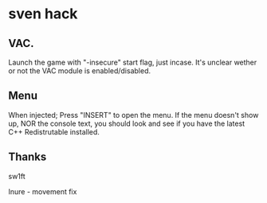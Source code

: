 
# sven hack

## VAC.
Launch the game with "-insecure" start flag, just incase.
It's unclear wether or not the VAC module is enabled/disabled.

## Menu
When injected; Press "INSERT" to open the menu.
If the menu doesn't show up, NOR the console text, you should look and see if you have the latest
C++ Redistrutable installed.

## Thanks
sw1ft

Inure - movement fix